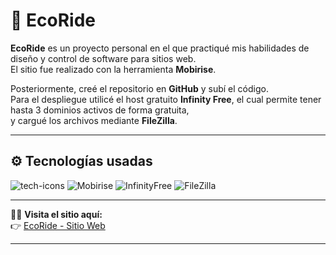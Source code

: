 # 🌱 EcoRide

**EcoRide** es un proyecto personal en el que practiqué mis habilidades de diseño y control de software para sitios web.  
El sitio fue realizado con la herramienta **Mobirise**.  

Posteriormente, creé el repositorio en **GitHub** y subí el código.  
Para el despliegue utilicé el host gratuito **Infinity Free**, el cual permite tener hasta 3 dominios activos de forma gratuita,  
y cargué los archivos mediante **FileZilla**.

---

## ⚙️ Tecnologías usadas
<p align="left">
  <img src="https://skillicons.dev/icons?i=html,css,php,github" alt="tech-icons"/>
  <img src="https://img.shields.io/badge/Mobirise-%23FF6F00.svg?style=for-the-badge&logo=mobirise&logoColor=white" alt="Mobirise"/>
  <img src="https://img.shields.io/badge/InfinityFree-2ecc71?style=for-the-badge&logo=internet-explorer&logoColor=white" alt="InfinityFree"/>
  <img src="https://img.shields.io/badge/FileZilla-D41A1F?style=for-the-badge&logo=filezilla&logoColor=white" alt="FileZilla"/>
</p>

---

🚴‍♂️ **Visita el sitio aquí:**  
👉 [EcoRide - Sitio Web](https://ecorideproyect.infinityfreeapp.com/)

---

